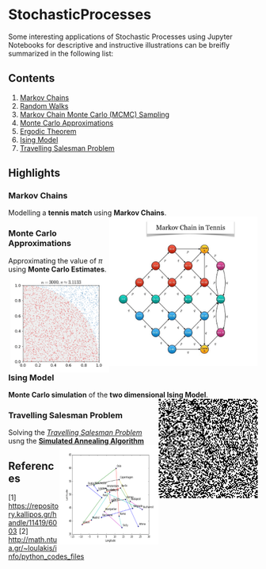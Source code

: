 # StochasticProcesses
Some interesting applications of Stochastic Processes using Jupyter Notebooks for descriptive and instructive illustrations can be breifly summarized in the following list:

## Contents
<OL>
  <LI><a href="Notebooks/MarkovChains.ipynb">Markov Chains</a></LI>
  <LI><a href="Notebooks/RandomWalk.ipynb">Random Walks</a></LI>
  <LI><a href="Notebooks/MarkovChainMonteCarloSampling.ipynb">Markov Chain Monte Carlo (MCMC) Sampling</a></LI>
  <LI><a href="Notebooks/MonteCarloApproximations.ipynb">Monte Carlo Approximations</a></LI>
  <LI><a href="Notebooks/ErgodicTheorem.ipynb">Ergodic Theorem</a></LI>
  <LI><a href="Notebooks/IsingModel.ipynb">Ising Model</a></LI>
  <LI><a href="Notebooks/TravellingSalesmanProblem.ipynb">Travelling Salesman Problem</a></LI>
</OL>

## Highlights

### Markov Chains
Modelling a <B>tennis match</B> using <B>Markov Chains</B>.
<img src="Images/MarkovChainTennis.jpg" width="300" height="300" align="right"/>

### Monte Carlo Approximations
Approximating the value of $\pi$ using <B>Monte Carlo Estimates</B>. <img src="Images/MCMCApproximatingPi.gif" width="200" height="200" align="right"/>

### Ising Model 
<B>Monte Carlo simulation</B> of the <B>two dimensional Ising Model</B>. <img src="Images/Ising2D.gif" width="200" height="200" align="right"/>

### Travelling Salesman Problem
Solving the *[Travelling Salesman Problem](https://en.wikipedia.org/wiki/Travelling_salesman_problem)* usng the <B>[Simulated Annealing Algorithm](https://en.wikipedia.org/wiki/Simulated_annealing)</B><RIGHT><img src="Images/TSPEurope.gif" width="200" height="200" align="right"/>

## References
[1] https://repository.kallipos.gr/handle/11419/6003
[2] http://math.ntua.gr/~loulakis/info/python_codes_files

